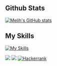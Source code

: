 ## Github Stats

[![Melih's GitHub stats](https://github-readme-stats.vercel.app/api?username=melih-akman&show_icons=true&theme=aura#gh-dark-mode-only)](https://github.com/melih-akman)

## My Skills

[![My Skills](https://skillicons.dev/icons?i=gcp,c,java,py)](https://github.com/melih-akman)


[![](https://visitcount.itsvg.in/api?id=melih-akman&label=Profile%20Views&icon=5&pretty=true)](https://github.com/melih-akman) 
[![](https://img.shields.io/badge/LinkedIn-0077B5?style=for-the-badge&logo=linkedin&logoColor=white)](https://www.linkedin.com/in/melihakman/)
[![Hackerrank](https://img.shields.io/badge/-Hackerrank-2EC866?style=for-the-badge&logo=HackerRank&logoColor=white)](hackerrank.com/melih_akman?hr_r=1)


